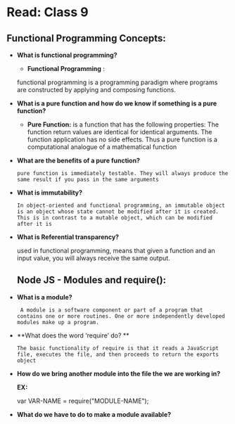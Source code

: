 # Read: Class 9

## Functional Programming Concepts:

- **What is functional programming?**

    - **Functional Programming** :
    
     functional programming is a programming paradigm where programs are constructed by applying and composing functions.

- **What is a pure function and how do we know if something is a pure function?**

    - **Pure Function:** 
    is a function that has the following properties: The function return values are identical for identical arguments. The function application has no side effects. Thus a pure function is a computational analogue of a mathematical function



- **What are the benefits of a pure function?**

      pure function is immediately testable. They will always produce the same result if you pass in the same arguments


- **What is immutability?**

      In object-oriented and functional programming, an immutable object is an object whose state cannot be modified after it is created. This is in contrast to a mutable object, which can be modified after it is

- **What is Referential transparency?**

  used in functional programming, means that given a function and an input value, you will always receive the same output.




  ## Node JS - Modules and require():


- **What is a module?**

       A module is a software component or part of a program that contains one or more routines. One or more independently developed modules make up a program.

- **What does the word ‘require’ do? **

      The basic functionality of require is that it reads a JavaScript file, executes the file, and then proceeds to return the exports object

- **How do we bring another module into the file the we are working in?**

    **EX:** 
    
    var VAR-NAME = require("MODULE-NAME");


- **What do we have to do to make a module available?**

